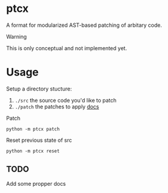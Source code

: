 # ptcx
A format for modularized AST-based patching of arbitary code.

> [!WARNING]
> This is only conceptual and not implemented yet.

# Usage
Setup a directory stucture:
1. `./src` the source code you'd like to patch
2. `./patch` the patches to apply [docs](docs/README.md)

Patch
```
python -m ptcx patch
```
Reset previous state of src
```
python -m ptcx reset
```

## TODO
Add some propper docs
